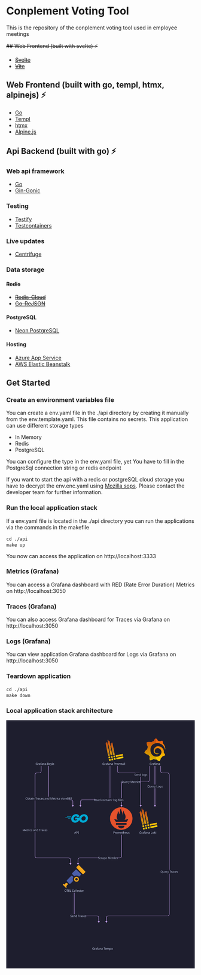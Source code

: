 # Conplement Voting Tool
This is the repository of the conplement voting tool used in employee meetings

~~## Web Frontend (built with svelte) ⚡️~~
- ~~[Svelte](https://svelte.dev/)~~
- ~~[Vite](https://vitejs.dev/)~~

## Web Frontend (built with go, templ, htmx, alpinejs) ⚡️
- [Go](https://go.dev/)
- [Templ](https://templ.guide/)
- [htmx](https://htmx.org/)
- [Alpine.js](https://alpinejs.dev/)

## Api Backend (built with go) ⚡️
### Web api framework
- [Go](https://go.dev/)
- [Gin-Gonic](https://github.com/gin-gonic/gin)
### Testing
- [Testify](https://github.com/stretchr/testify)
- [Testcontainers](https://testcontainers.com/)
### Live updates
- [Centrifuge](https://github.com/centrifugal/centrifuge)
### Data storage
#### ~~Redis~~
- ~~[Redis-Cloud](https://app.redislabs.com/#/)~~
- ~~[Go-ReJSON](https://github.com/nitishm/go-rejson)~~
#### PostgreSQL
- [Neon PostgreSQL](https://neon.tech/)

#### Hosting
- [Azure App Service](https://azure.microsoft.com/en-us/products/app-service)
- [AWS Elastic Beanstalk](https://aws.amazon.com/elasticbeanstalk/)


## Get Started

### Create an environment variables file

You can create a env.yaml file in the ./api directory by creating it manually from the env.template.yaml. This file contains no secrets. This application can use different storage types
- In Memory
- Redis
- PostgreSQL

You can configure the type in the env.yaml file, yet You have to fill in the PostgreSql connection string or redis endpoint

If you want to start the api with a redis or postgreSQL cloud storage you have to decrypt the env.enc.yaml using [Mozilla sops](https://github.com/getsops/sops). Please contact the developer team for further information.

### Run the local application stack

If a env.yaml file is located in the ./api directory you can run the applications via the commands in the makefile
```shell
cd ./api
make up
```

You now can access the application on http://localhost:3333

### Metrics (Grafana)
You can access a Grafana dashboard with RED (Rate Error Duration) Metrics on http://localhost:3050

### Traces (Grafana)
You can also access Grafana dashboard for Traces via Grafana on http://localhost:3050

### Logs (Grafana)
You can view application Grafana dashboard for Logs via Grafana on http://localhost:3050

### Teardown application

```shell
cd ./api
make down
```

### Local application stack architecture
![Architecture](./local/architecture.svg)
